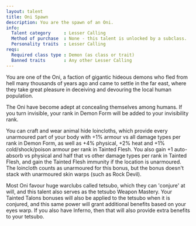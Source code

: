 ```yaml
---
layout: talent
title: Oni Spawn
description: You are the spawn of an Oni.
info:
  Talent category     : Lesser Calling
  Method of purchase  : None - this talent is unlocked by a subclass.
  Personality traits  : Lesser Calling
reqs:
  Required class type : Demon (as class or trait)
  Banned traits       : Any other Lesser Calling
---
```


You are one of the Oni, a faction of gigantic hideous demons who fled from hell many thousands of years ago and came to settle in the far east, where they take great pleasure in deceiving and devouring the local human population.

The Oni have become adept at concealing themselves among humans. If you turn invisible, your rank in Demon Form will be added to your invisibility rank.

You can craft and wear animal hide loincloths, which provide every unarmoured part of your body with +1% armour vs all damage types per rank in Demon Form, as well as +4% physical, +2% heat and +1% cold/shock/poison armour per rank in Tainted Flesh. You also gain +1 auto-absorb vs physical and half that vs other damage types per rank in Tainted Flesh, and gain the Tainted Flesh immunity if the location is unarmoured. The loincloth counts as unarmoured for this bonus, but the bonus doesn't stack with unarmoured skin warps (such as Rock Devil).

Most Oni favour huge warclubs called tetsubo, which they can 'conjure' at will, and this talent also serves as the tetsubo Weapon Mastery. Your Tainted Talons bonuses will also be applied to the tetsubo when it is conjured, and this same power will grant additional benefits based on your eyes warp. If you also have Inferno, then that will also provide extra benefits to your tetsubo.